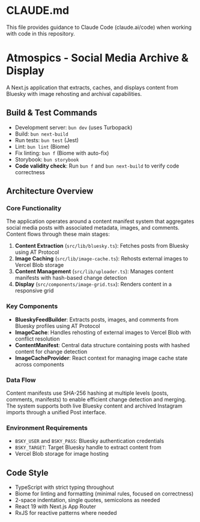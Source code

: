 # CLAUDE.md

This file provides guidance to Claude Code (claude.ai/code) when working with code in this repository.

# Atmospics - Social Media Archive & Display

A Next.js application that extracts, caches, and displays content from Bluesky with image rehosting and archival capabilities.

## Build & Test Commands

- Development server: `bun dev` (uses Turbopack)
- Build: `bun next-build` 
- Run tests: `bun test` (Jest)
- Lint: `bun lint` (Biome)
- Fix linting: `bun f` (Biome with auto-fix)
- Storybook: `bun storybook`
- **Code validity check**: Run `bun f` and `bun next-build` to verify code correctness

## Architecture Overview

### Core Functionality
The application operates around a content manifest system that aggregates social media posts with associated metadata, images, and comments. Content flows through these main stages:

1. **Content Extraction** (`src/lib/bluesky.ts`): Fetches posts from Bluesky using AT Protocol
2. **Image Caching** (`src/lib/image-cache.ts`): Rehosts external images to Vercel Blob storage
3. **Content Management** (`src/lib/uploader.ts`): Manages content manifests with hash-based change detection
4. **Display** (`src/components/image-grid.tsx`): Renders content in a responsive grid

### Key Components

- **BlueskyFeedBuilder**: Extracts posts, images, and comments from Bluesky profiles using AT Protocol
- **ImageCache**: Handles rehosting of external images to Vercel Blob with conflict resolution
- **ContentManifest**: Central data structure containing posts with hashed content for change detection
- **ImageCacheProvider**: React context for managing image cache state across components

### Data Flow

Content manifests use SHA-256 hashing at multiple levels (posts, comments, manifests) to enable efficient change detection and merging. The system supports both live Bluesky content and archived Instagram imports through a unified Post interface.

### Environment Requirements

- `BSKY_USER` and `BSKY_PASS`: Bluesky authentication credentials
- `BSKY_TARGET`: Target Bluesky handle to extract content from
- Vercel Blob storage for image hosting

## Code Style

- TypeScript with strict typing throughout
- Biome for linting and formatting (minimal rules, focused on correctness)
- 2-space indentation, single quotes, semicolons as needed
- React 19 with Next.js App Router
- RxJS for reactive patterns where needed
